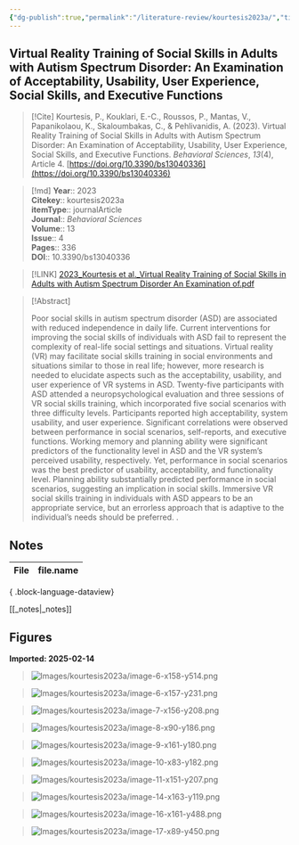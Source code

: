 ```yaml
---
{"dg-publish":true,"permalink":"/literature-review/kourtesis2023a/","title":"Virtual Reality Training of Social Skills in Adults with Autism Spectrum Disorder An Examination of Acceptability, Usability, User Experience, Social Skills, and Executive Functions","tags":["virtual","reality","training","autism","acceptability","executive","functions","prompts","social","cognition","social","skills","usability","user","experience"]}
---
```



## Virtual Reality Training of Social Skills in Adults with Autism Spectrum Disorder: An Examination of Acceptability, Usability, User Experience, Social Skills, and Executive Functions

> [!Cite]
> Kourtesis, P., Kouklari, E.-C., Roussos, P., Mantas, V., Papanikolaou, K., Skaloumbakas, C., & Pehlivanidis, A. (2023). Virtual Reality Training of Social Skills in Adults with Autism Spectrum Disorder: An Examination of Acceptability, Usability, User Experience, Social Skills, and Executive Functions. _Behavioral Sciences_, _13_(4), Article 4. [https://doi.org/10.3390/bs13040336](https://doi.org/10.3390/bs13040336)


>[!md]
> **Year**:: 2023   
> **Citekey**:: kourtesis2023a  
> **itemType**:: journalArticle  
> **Journal**:: *Behavioral Sciences*  
> **Volume**:: 13  
> **Issue**:: 4   
> **Pages**:: 336  
> **DOI**:: 10.3390/bs13040336    

> [!LINK] 
> [2023_Kourtesis et al._Virtual Reality Training of Social Skills in Adults with Autism Spectrum Disorder An Examination of.pdf](zotero://select/library/items/WRVMRH73)

> [!Abstract]
>
> Poor social skills in autism spectrum disorder (ASD) are associated with reduced independence in daily life. Current interventions for improving the social skills of individuals with ASD fail to represent the complexity of real-life social settings and situations. Virtual reality (VR) may facilitate social skills training in social environments and situations similar to those in real life; however, more research is needed to elucidate aspects such as the acceptability, usability, and user experience of VR systems in ASD. Twenty-five participants with ASD attended a neuropsychological evaluation and three sessions of VR social skills training, which incorporated five social scenarios with three difficulty levels. Participants reported high acceptability, system usability, and user experience. Significant correlations were observed between performance in social scenarios, self-reports, and executive functions. Working memory and planning ability were significant predictors of the functionality level in ASD and the VR system’s perceived usability, respectively. Yet, performance in social scenarios was the best predictor of usability, acceptability, and functionality level. Planning ability substantially predicted performance in social scenarios, suggesting an implication in social skills. Immersive VR social skills training in individuals with ASD appears to be an appropriate service, but an errorless approach that is adaptive to the individual’s needs should be preferred.
>.
> 


## Notes

| File | file.name |
| ---- | --------- |

{ .block-language-dataview}

[[_notes\|_notes]]

## Figures

**Imported: 2025-02-14**

> ![Images/kourtesis2023a/image-6-x158-y514.png](/img/user/Images/kourtesis2023a/image-6-x158-y514.png)

> ![Images/kourtesis2023a/image-6-x157-y231.png](/img/user/Images/kourtesis2023a/image-6-x157-y231.png)

> ![Images/kourtesis2023a/image-7-x156-y208.png](/img/user/Images/kourtesis2023a/image-7-x156-y208.png)

> ![Images/kourtesis2023a/image-8-x90-y186.png](/img/user/Images/kourtesis2023a/image-8-x90-y186.png)

> ![Images/kourtesis2023a/image-9-x161-y180.png](/img/user/Images/kourtesis2023a/image-9-x161-y180.png)

> ![Images/kourtesis2023a/image-10-x83-y182.png](/img/user/Images/kourtesis2023a/image-10-x83-y182.png)

> ![Images/kourtesis2023a/image-11-x151-y207.png](/img/user/Images/kourtesis2023a/image-11-x151-y207.png)

> ![Images/kourtesis2023a/image-14-x163-y119.png](/img/user/Images/kourtesis2023a/image-14-x163-y119.png)

> ![Images/kourtesis2023a/image-16-x161-y488.png](/img/user/Images/kourtesis2023a/image-16-x161-y488.png)

> ![Images/kourtesis2023a/image-17-x89-y450.png](/img/user/Images/kourtesis2023a/image-17-x89-y450.png)